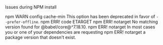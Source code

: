 Issues during NPM install

npm WARN config cache-min This option has been deprecated in favor of `--prefer-offline`.
npm ERR! code ETARGET
npm ERR! notarget No matching version found for @babel/core@^7.18.10.
npm ERR! notarget In most cases you or one of your dependencies are requesting
npm ERR! notarget a package version that doesn't exist.
